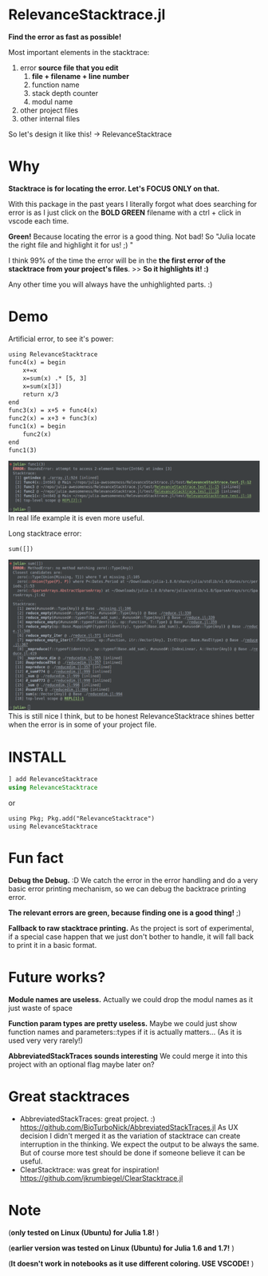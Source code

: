 # RelevanceStacktrace.jl
**Find the error as fast as possible!**

Most important elements in the stacktrace:
1. error **source file that you edit** 
	1. **file + filename + line number**
	2. function name
	3. stack depth counter
	4. modul name
2. other project files
3. other internal files

So let's design it like this! -> RelevanceStacktrace

# Why

**Stacktrace is for locating the error. Let's FOCUS ONLY on that.**

With this package in the past years I literally forgot what does searching for error is as I just click on the **BOLD GREEN** filename with a ctrl + click in vscode each time.
  
**Green!** Because locating the error is a good thing. Not bad! So "Julia locate the right file and highlight it for us! ;) "

I think 99% of the time the error will be in the **the first error of the stacktrace from your project's files**. >> **So it highlights it! :)**

Any other time you will always have the unhighlighted parts. :)

# Demo
Artificial error, to see it's power:
```
using RelevanceStacktrace
func4(x) = begin
	x+=x
	x=sum(x) .* [5, 3]
	x=sum(x[3])
	return x/3
end
func3(x) = x+5 + func4(x)
func2(x) = x+3 + func3(x)
func1(x) = begin
	func2(x)
end
func1(3)
```
![artificial error example](/assets/artificial_error.png)
In real life example it is even more useful.

Long stacktrace error:
```
sum([])
```
![long internal error example](/assets/sum([])_error.png)
This is still nice I think, but to be honest RelevanceStacktrace shines better when the error is in some of your project file.

# INSTALL

```julia
] add RelevanceStacktrace
using RelevanceStacktrace
```
or 
```
using Pkg; Pkg.add("RelevanceStacktrace")
using RelevanceStacktrace
```

# Fun fact

**Debug the Debug.** :D We catch the error in the error handling and do a very basic error printing mechanism, so we can debug the backtrace printing error.

**The relevant errors are green, because finding one is a good thing!** ;)

**Fallback to raw stacktrace printing.** As the project is sort of experimental, if a special case happen that we just don't bother to handle, it will fall back to print it in a basic format.

# Future works?
**Module names are useless.** Actually we could drop the modul names as it just waste of space

**Function param types are pretty useless.** Maybe we could just show function names and parameters::types if it is actually matters... (As it is used very very rarely!) 

**AbbreviatedStackTraces sounds interesting** We could merge it into this project with an optional flag maybe later on? 

# Great stacktraces
- AbbreviatedStackTraces: great project. :) https://github.com/BioTurboNick/AbbreviatedStackTraces.jl As UX decision I didn't merged it as the variation of stacktrace can create interruption in the thinking. We expect the output to be always the same. But of course more test should be done if someone believe it can be useful. 
- ClearStacktrace: was great for inspiration! https://github.com/jkrumbiegel/ClearStacktrace.jl

# Note

(**only tested on Linux (Ubuntu) for Julia 1.8!** )

(**earlier version was tested on Linux (Ubuntu) for Julia 1.6 and 1.7!** )

(**It doesn't work in notebooks as it use different coloring. USE VSCODE!** )
